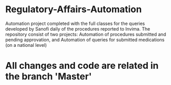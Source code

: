 # Regulatory-Affairs-Automation
Automation project completed with the full classes for the queries developed by Sanofi daily of the procedures reported to Invima. The repository consist of two projects: Automation of procedures submitted and pending approvation, and Automation of queries for submitted medications (on a national level)

# All changes and code are related in the branch 'Master'
